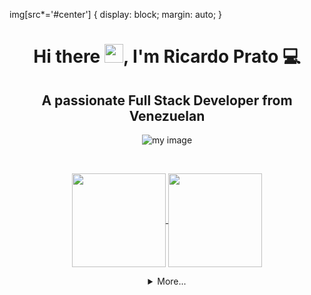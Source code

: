 img[src*='#center'] { 
    display: block;
    margin: auto;
}

<div align="center">

# Hi there <img src="https://raw.githubusercontent.com/iampavangandhi/iampavangandhi/master/gifs/Hi.gif" width="30px">, I'm Ricardo Prato 💻

## A passionate Full Stack Developer from Venezuelan
  
![my image](https://media.giphy.com/media/836HiJc7pgzy8iNXCn/giphy.gif#center)  

</div>
<br>
<p align="center">
  <a href="https://github.com/Redf0xD">
    <img
      align="center"
      height="150em"
      src="https://github-readme-stats.vercel.app/api?username=Redf0xD&show_icons=true&include_all_commits=true&count_private=true&theme=tokyonight"
    />
  </a>
  <a href="https://github.com/Redf0xD">
    <img
      align="center"
      height="150em"
      src="https://github-readme-stats.vercel.app/api/top-langs/?username=Redf0xD&show_icons=true&include_all_commits=true&count_private=true&layout=compact&theme=tokyonight"
    />
  </a>
</p>

<div align="center">
<details>
<summary>More...</summary>
<br>
<div>

### About me 🤓

I consider myself to be a person with great logical/analytical capacities, which allows me to provide fast and efficient solutions at the rate that problems arise.💻

I like innovating, exploring, and creating new things, with programming, I have the opportunity to do so and I make sure to make the most of it every day. I enjoy the process of learning and the chances of sharing the knowledge I get, being able to work with a team, and taking part in developer meetings, conferences, and workshops grant me a space where I can grow and improve myself personally and professionally.🤝

My work is born from commitment and responsibility and aims for the satisfaction of helping others and continuously evolving❤️</div>

### Skills and Tools: 🧰

<div>
 <img src="https://img.shields.io/badge/HTML-e56027?style=for-the-badge&logo=html5&logoColor=white">
 <img src="https://img.shields.io/badge/CSS-0066b6?&style=for-the-badge&logo=css3&logoColor=white">
 <img src="https://img.shields.io/badge/Javascript-cbb132?&style=for-the-badge&logo=javascript&logoColor=white">
 <img src="https://img.shields.io/badge/Sass-CC6699?style=for-the-badge&logo=sass&logoColor=white">
</div>
<div>
 <img src="https://img.shields.io/badge/React-009cc7?style=for-the-badge&logo=react&logoColor=white">
 <img src="https://img.shields.io/badge/Redux-593D88?style=for-the-badge&logo=redux&logoColor=white">
 <img src="https://img.shields.io/badge/Bootstrap-563D7C?style=for-the-badge&logo=bootstrap&logoColor=white">
 <img src="https://img.shields.io/badge/Tailwind_CSS-38B2AC?style=for-the-badge&logo=tailwind-css&logoColor=white">
 <img src="https://img.shields.io/badge/styled--components-DB7093?style=for-the-badge&logo=styled-components&logoColor=white">
 <img src="https://img.shields.io/badge/React_Router-CA4245?style=for-the-badge&logo=react-router&logoColor=white">
 <img src="https://img.shields.io/badge/wouter-010101?style=for-the-badge&logo=wouter&logoColor=white">
</div>
<div>
 <img src="https://img.shields.io/badge/Node.js-43853D?style=for-the-badge&logo=node.js&logoColor=white">
 <img src="https://img.shields.io/badge/Express.js-404D59?style=for-the-badge&logo=express">
 <img src="https://img.shields.io/badge/Sequelize-2b3e63?style=for-the-badge&logo=Sequelize">
 <img src="https://img.shields.io/badge/PostgreSQL-316192?style=for-the-badge&logo=postgresql&logoColor=white">
</div>
<div>
 <img src="https://img.shields.io/badge/Git-E34F26?style=for-the-badge&logo=git&logoColor=white">
 <img src="https://img.shields.io/badge/GitHub-100000?style=for-the-badge&logo=github&logoColor=white">
 <img src="https://img.shields.io/badge/Postman-f06632?style=for-the-badge&logo=postman&logoColor=white">
 <img src="https://img.shields.io/badge/NPM-f2f2f2?style=for-the-badge&logo=npm&logoColor=white">
 <img src="https://img.shields.io/badge/Neovim-3f3f3f?style=for-the-badge&logo=neovim">
</div>

<p align="left">

### What i'm learning at the moment: 📚

<div>
 <img src="https://img.shields.io/badge/typescript-092f5f?style=for-the-badge&logo=typescript&logoColor=white">
 <img src="https://img.shields.io/badge/React_Native-009cc7?style=for-the-badge&logo=react&logoColor=white">
 <img src="https://img.shields.io/badge/Algolia-5063f2?style=for-the-badge&logo=algolia&logoColor=white">
</div>

### Contact with me: 📲

  <a href="mailto:ricardoprato36@gmail.com" alt="Gmail">
  <img src="https://img.shields.io/badge/-Gmail-FF0000?style=flat-square&labelColor=FF0000&logo=gmail&logoColor=white&link=LINK-DO-SEU-EMAIL" /></a>

  <a href="https://www.linkedin.com/in/ricardoprato/" alt="Linkedin">
  <img src="https://img.shields.io/badge/-Linkedin-0e76a8?style=flat-square&logo=Linkedin&logoColor=white&link=LINK-DO-SEU-LINKEDIN" /></a>

  </p>

</details>
</div>
